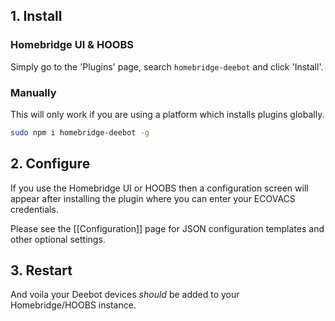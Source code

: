 ## 1. Install

### Homebridge UI & HOOBS

Simply go to the 'Plugins' page, search `homebridge-deebot` and click 'Install'.

### Manually

This will only work if you are using a platform which installs plugins globally.

```bash
sudo npm i homebridge-deebot -g
```

## 2. Configure

If you use the Homebridge UI or HOOBS then a configuration screen will appear after installing the plugin where you can enter your ECOVACS credentials.

Please see the [[Configuration]] page for JSON configuration templates and other optional settings.

## 3. Restart

And voila your Deebot devices *should* be added to your Homebridge/HOOBS instance.